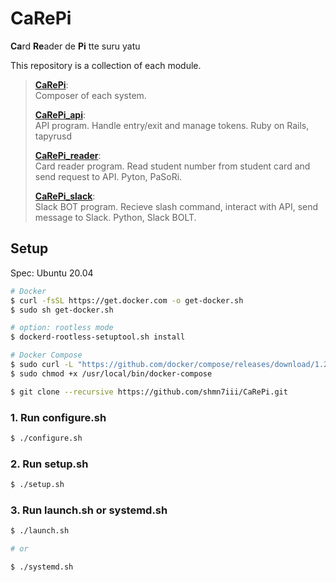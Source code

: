 # CaRePi

**Ca**rd **Re**ader de **Pi** tte suru yatu

This repository is a collection of each module.

> [**CaRePi**](https://github.com/shmn7iii/CaRePi):  
> Composer of each system.
>
> [**CaRePi_api**](https://github.com/shmn7iii/CaRePi_api):  
> API program. Handle entry/exit and manage tokens. Ruby on Rails, tapyrusd
>
> [**CaRePi_reader**](https://github.com/shmn7iii/CaRePi_reader):  
> Card reader program. Read student number from student card and send request to API. Pyton, PaSoRi.
>
> [**CaRePi_slack**](https://github.com/motoha0827/CaRePi_slack):  
> Slack BOT program. Recieve slash command, interact with API, send message to Slack. Python, Slack BOLT.

## Setup

Spec: Ubuntu 20.04

```bash
# Docker
$ curl -fsSL https://get.docker.com -o get-docker.sh
$ sudo sh get-docker.sh

# option: rootless mode
$ dockerd-rootless-setuptool.sh install

# Docker Compose
$ sudo curl -L "https://github.com/docker/compose/releases/download/1.26.0/docker-compose-$(uname -s)-$(uname -m)" -o /usr/local/bin/docker-compose
$ sudo chmod +x /usr/local/bin/docker-compose
```

```bash
$ git clone --recursive https://github.com/shmn7iii/CaRePi.git
```

### 1. Run configure.sh

```bash
$ ./configure.sh
```

### 2. Run setup.sh

```bash
$ ./setup.sh
```

### 3. Run launch.sh or systemd.sh

```bash
$ ./launch.sh

# or

$ ./systemd.sh
```
